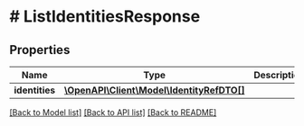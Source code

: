 # # ListIdentitiesResponse

## Properties

Name | Type | Description | Notes
------------ | ------------- | ------------- | -------------
**identities** | [**\OpenAPI\Client\Model\IdentityRefDTO[]**](IdentityRefDTO.md) |  | [optional]

[[Back to Model list]](../../README.md#models) [[Back to API list]](../../README.md#endpoints) [[Back to README]](../../README.md)
